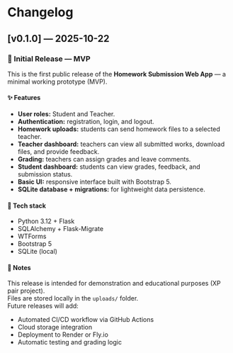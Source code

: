 # Changelog

## [v0.1.0] — 2025-10-22
### 🎉 Initial Release — MVP

This is the first public release of the **Homework Submission Web App** — a minimal working prototype (MVP).

#### ✨ Features
- **User roles:** Student and Teacher.
- **Authentication:** registration, login, and logout.
- **Homework uploads:** students can send homework files to a selected teacher.
- **Teacher dashboard:** teachers can view all submitted works, download files, and provide feedback.
- **Grading:** teachers can assign grades and leave comments.
- **Student dashboard:** students can view grades, feedback, and submission status.
- **Basic UI:** responsive interface built with Bootstrap 5.
- **SQLite database + migrations:** for lightweight data persistence.

#### 🧩 Tech stack
- Python 3.12 + Flask
- SQLAlchemy + Flask-Migrate
- WTForms
- Bootstrap 5
- SQLite (local)
  
#### 🚀 Notes
This release is intended for demonstration and educational purposes (XP pair project).  
Files are stored locally in the `uploads/` folder.  
Future releases will add:
- Automated CI/CD workflow via GitHub Actions  
- Cloud storage integration  
- Deployment to Render or Fly.io  
- Automatic testing and grading logic
